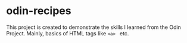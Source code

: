 # odin-recipes
This project is created to demonstrate the skills I learned from
the Odin Project. Mainly, basics of HTML tags like `<a> `<img> etc.
